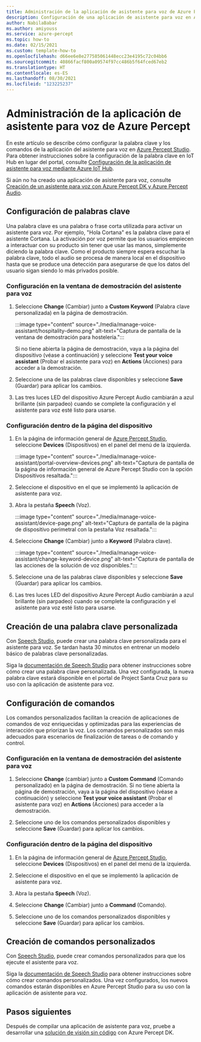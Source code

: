 ```yaml
---
title: Administración de la aplicación de asistente para voz de Azure Percept
description: Configuración de una aplicación de asistente para voz en Azure Percept Studio
author: NabilaBabar
ms.author: amiyouss
ms.service: azure-percept
ms.topic: how-to
ms.date: 02/15/2021
ms.custom: template-how-to
ms.openlocfilehash: d66ee6e8e277585061448ecc23e4195c72c04bb6
ms.sourcegitcommit: 40866facf800a09574f97cc486b5f64fced67eb2
ms.translationtype: HT
ms.contentlocale: es-ES
ms.lasthandoff: 08/30/2021
ms.locfileid: "123225237"
---
```

# <a name="manage-your-azure-percept-voice-assistant-application"></a>Administración de la aplicación de asistente para voz de Azure Percept

En este artículo se describe cómo configurar la palabra clave y los comandos de la aplicación del asistente para voz en [Azure Percept Studio](https://go.microsoft.com/fwlink/?linkid=2135819). Para obtener instrucciones sobre la configuración de la palabra clave en IoT Hub en lugar del portal, consulte [Configuración de la aplicación de asistente para voz mediante Azure IoT Hub](./how-to-configure-voice-assistant.md).

Si aún no ha creado una aplicación de asistente para voz, consulte [Creación de un asistente para voz con Azure Percept DK y Azure Percept Audio](./tutorial-no-code-speech.md).

## <a name="keyword-configuration"></a>Configuración de palabras clave

Una palabra clave es una palabra o frase corta utilizada para activar un asistente para voz. Por ejemplo, "Hola Cortana" es la palabra clave para el asistente Cortana. La activación por voz permite que los usuarios empiecen a interactuar con su producto sin tener que usar las manos, simplemente diciendo la palabra clave. Como el producto siempre espera escuchar la palabra clave, todo el audio se procesa de manera local en el dispositivo hasta que se produce una detección para asegurarse de que los datos del usuario sigan siendo lo más privados posible.

### <a name="configuration-within-the-voice-assistant-demo-window"></a>Configuración en la ventana de demostración del asistente para voz

1. Seleccione **Change** (Cambiar) junto a **Custom Keyword** (Palabra clave personalizada) en la página de demostración.

    :::image type="content" source="./media/manage-voice-assistant/hospitality-demo.png" alt-text="Captura de pantalla de la ventana de demostración para hostelería.":::

    Si no tiene abierta la página de demostración, vaya a la página del dispositivo (véase a continuación) y seleccione **Test your voice assistant** (Probar el asistente para voz) en **Actions** (Acciones) para acceder a la demostración.

1. Seleccione una de las palabras clave disponibles y seleccione **Save** (Guardar) para aplicar los cambios.

1. Las tres luces LED del dispositivo Azure Percept Audio cambiarán a azul brillante (sin parpadeo) cuando se complete la configuración y el asistente para voz esté listo para usarse.

### <a name="configuration-within-the-device-page"></a>Configuración dentro de la página del dispositivo

1. En la página de información general de [Azure Percept Studio](https://go.microsoft.com/fwlink/?linkid=2135819), seleccione **Devices** (Dispositivos) en el panel del menú de la izquierda.

    :::image type="content" source="./media/manage-voice-assistant/portal-overview-devices.png" alt-text="Captura de pantalla de la página de información general de Azure Percept Studio con la opción Dispositivos resaltada.":::

1. Seleccione el dispositivo en el que se implementó la aplicación de asistente para voz.

1. Abra la pestaña **Speech** (Voz).

    :::image type="content" source="./media/manage-voice-assistant/device-page.png" alt-text="Captura de pantalla de la página de dispositivo perimetral con la pestaña Voz resaltada.":::

1. Seleccione **Change** (Cambiar) junto a **Keyword** (Palabra clave).

    :::image type="content" source="./media/manage-voice-assistant/change-keyword-device.png" alt-text="Captura de pantalla de las acciones de la solución de voz disponibles.":::

1. Seleccione una de las palabras clave disponibles y seleccione **Save** (Guardar) para aplicar los cambios.

1. Las tres luces LED del dispositivo Azure Percept Audio cambiarán a azul brillante (sin parpadeo) cuando se complete la configuración y el asistente para voz esté listo para usarse.

## <a name="create-a-custom-keyword"></a>Creación de una palabra clave personalizada

Con [Speech Studio](https://speech.microsoft.com/), puede crear una palabra clave personalizada para el asistente para voz. Se tardan hasta 30 minutos en entrenar un modelo básico de palabras clave personalizadas.

Siga la [documentación de Speech Studio](../cognitive-services/speech-service/custom-keyword-basics.md) para obtener instrucciones sobre cómo crear una palabra clave personalizada. Una vez configurada, la nueva palabra clave estará disponible en el portal de Project Santa Cruz para su uso con la aplicación de asistente para voz.

## <a name="commands-configuration"></a>Configuración de comandos

Los comandos personalizados facilitan la creación de aplicaciones de comandos de voz enriquecidas y optimizadas para las experiencias de interacción que priorizan la voz. Los comandos personalizados son más adecuados para escenarios de finalización de tareas o de comando y control.

### <a name="configuration-within-the-voice-assistant-demo-window"></a>Configuración en la ventana de demostración del asistente para voz

1. Seleccione **Change** (cambiar) junto a **Custom Command** (Comando personalizado) en la página de demostración. Si no tiene abierta la página de demostración, vaya a la página del dispositivo (véase a continuación) y seleccione **Test your voice assistant** (Probar el asistente para voz) en **Actions** (Acciones) para acceder a la demostración.

1. Seleccione uno de los comandos personalizados disponibles y seleccione **Save** (Guardar) para aplicar los cambios.

### <a name="configuration-within-the-device-page"></a>Configuración dentro de la página del dispositivo

1. En la página de información general de [Azure Percept Studio](https://go.microsoft.com/fwlink/?linkid=2135819), seleccione **Devices** (Dispositivos) en el panel del menú de la izquierda.

1. Seleccione el dispositivo en el que se implementó la aplicación de asistente para voz.

1. Abra la pestaña **Speech** (Voz).

1. Seleccione **Change** (Cambiar) junto a **Command** (Comando).

1. Seleccione uno de los comandos personalizados disponibles y seleccione **Save** (Guardar) para aplicar los cambios.

## <a name="create-custom-commands"></a>Creación de comandos personalizados

Con [Speech Studio](https://speech.microsoft.com/), puede crear comandos personalizados para que los ejecute el asistente para voz.

Siga la [documentación de Speech Studio](../cognitive-services/speech-service/quickstart-custom-commands-application.md) para obtener instrucciones sobre cómo crear comandos personalizados. Una vez configurados, los nuevos comandos estarán disponibles en Azure Percept Studio para su uso con la aplicación de asistente para voz.

## <a name="next-steps"></a>Pasos siguientes

Después de compilar una aplicación de asistente para voz, pruebe a desarrollar una [solución de visión sin código](./tutorial-nocode-vision.md) con Azure Percept DK.